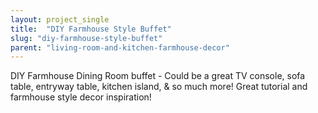 ```yaml
---
layout: project_single
title:  "DIY Farmhouse Style Buffet"
slug: "diy-farmhouse-style-buffet"
parent: "living-room-and-kitchen-farmhouse-decor"
---
```

DIY Farmhouse Dining Room buffet - Could be a great TV console, sofa table, entryway table, kitchen island, & so much more! Great tutorial and farmhouse style decor inspiration!